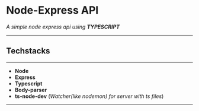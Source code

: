 # Node-Express API

_A simple node express api using **TYPESCRIPT**_

---

## **Techstacks**

---

- **Node**
- **Express**
- **Typescript**
- **Body-parser**
- **ts-node-dev** (_Watcher(like nodemon) for server with ts files_)

---

